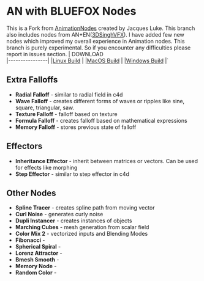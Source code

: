 # AN with BLUEFOX Nodes

This is a Fork from [AnimationNodes](https://github.com/JacquesLucke/animation_nodes) created by Jacques Luke. This branch also includes nodes from AN+EN([3DSinghVFX](https://github.com/3DSinghVFX/animation_nodes/tree/extranodes)). I have added few new nodes which improved my overall experience in Animation nodes. This branch is purely experimental. So if you encounter any difficulties please report in issues section. 
| DOWNLOAD              
|----------------|
|[Linux Build](https://github.com/harisreedhar/AN_BLUEFOX/releases/download/Daily/animation_nodes_v2_1_linux_py37.zip)        |
|[MacOS Build](https://github.com/harisreedhar/AN_BLUEFOX/releases/download/Daily/animation_nodes_v2_1_macOS_py37.zip)         |
|[Windows Build](https://github.com/harisreedhar/AN_BLUEFOX/releases/download/Daily/animation_nodes_v2_1_windows_py37.zip)          |`

 ## Extra Falloffs 
- **Radial Falloff** - similar to radial field in c4d
-  **Wave Falloff** - creates different forms of waves or ripples like sine, square, triangular, saw. 
 - **Texture Falloff** - falloff based on texture
 - **Formula Falloff** - creates falloff based on mathematical expressions
 -  **Memory Falloff** - stores previous state of falloff
## Effectors

- **Inheritance Effector** - inherit between matrices or vectors. Can be used for effects like morphing
-  **Step Effector** - similar to step effector in c4d
## Other Nodes

- **Spline Tracer** - creates spline path from moving vector
- **Curl Noise** - generates curly noise
- **Dupli Instancer** -  creates instances of objects
-  **Marching Cubes** - mesh generation from scalar field
- **Color Mix 2** - vectorized inputs and Blending Modes
- **Fibonacci** - 
- **Spherical Spiral**  - 
- **Lorenz Attractor** - 
- **Bmesh Smooth** - 
- **Memory Node** - 
- **Random Color** -
